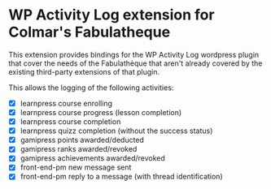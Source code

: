 # WP Activity Log extension for Colmar's Fabulatheque

This extension provides bindings for the WP Activity Log wordpress plugin that
cover the needs of the Fabulathèque that aren't already covered by the existing
third-party extensions of that plugin.

This allows the logging of the following activities:

- [x] learnpress course enrolling
- [x] learnpress course progress (lesson completion)
- [x] learnpress course completion
- [x] learnpress quizz completion (without the success status)
- [x] gamipress points awarded/deducted
- [x] gamipress ranks awarded/revoked
- [x] gamipress achievements awarded/revoked
- [x] front-end-pm new message sent
- [x] front-end-pm reply to a message (with thread identification)
